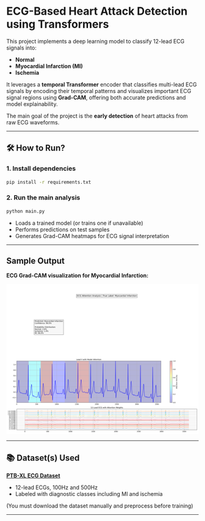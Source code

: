 # ECG-Based Heart Attack Detection using Transformers

This project implements a deep learning model to classify 12-lead ECG signals into:
- **Normal**
- **Myocardial Infarction (MI)**
- **Ischemia**

It leverages a **temporal Transformer** encoder that classifies multi-lead ECG signals by encoding their temporal patterns and visualizes important ECG signal regions using **Grad-CAM**, offering both accurate predictions and model explainability.

The main goal of the project is the **early detection** of heart attacks from raw ECG waveforms.

---

## 🛠️ How to Run?

### 1. Install dependencies

```bash
pip install -r requirements.txt
```

### 2. Run the main analysis

```bash
python main.py
```

- Loads a trained model (or trains one if unavailable)
- Performs predictions on test samples
- Generates Grad-CAM heatmaps for ECG signal interpretation

---

##  Sample Output

**ECG Grad-CAM visualization for Myocardial Infarction:**

![MI ECG sample](src_ptbxl/plots/mi_ecg_analysis.png)

---

## 📚 Dataset(s) Used

**[PTB-XL ECG Dataset](https://physionet.org/content/ptb-xl/1.0.3/)**  
- 12-lead ECGs, 100Hz and 500Hz  
- Labeled with diagnostic classes including MI and ischemia

(You must download the dataset manually and preprocess before training)

---
